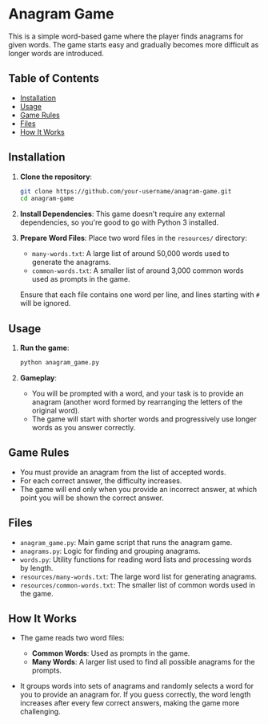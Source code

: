 # Anagram Game

This is a simple word-based game where the player finds anagrams for given words. The game starts easy and gradually becomes more difficult as longer words are introduced.

## Table of Contents

- [Installation](#installation)
- [Usage](#usage)
- [Game Rules](#game-rules)
- [Files](#files)
- [How It Works](#how-it-works)

## Installation

1. **Clone the repository**:
    ```bash
    git clone https://github.com/your-username/anagram-game.git
    cd anagram-game
    ```

2. **Install Dependencies**:
   This game doesn't require any external dependencies, so you're good to go with Python 3 installed.

3. **Prepare Word Files**:
   Place two word files in the `resources/` directory:
   - `many-words.txt`: A large list of around 50,000 words used to generate the anagrams.
   - `common-words.txt`: A smaller list of around 3,000 common words used as prompts in the game.
   
   Ensure that each file contains one word per line, and lines starting with `#` will be ignored.

## Usage

1. **Run the game**:
    ```bash
    python anagram_game.py
    ```

2. **Gameplay**:
   - You will be prompted with a word, and your task is to provide an anagram (another word formed by rearranging the letters of the original word).
   - The game will start with shorter words and progressively use longer words as you answer correctly.

## Game Rules

- You must provide an anagram from the list of accepted words. 
- For each correct answer, the difficulty increases.
- The game will end only when you provide an incorrect answer, at which point you will be shown the correct answer.

## Files

- `anagram_game.py`: Main game script that runs the anagram game.
- `anagrams.py`: Logic for finding and grouping anagrams.
- `words.py`: Utility functions for reading word lists and processing words by length.
- `resources/many-words.txt`: The large word list for generating anagrams.
- `resources/common-words.txt`: The smaller list of common words used in the game.

## How It Works

- The game reads two word files:
  - **Common Words**: Used as prompts in the game.
  - **Many Words**: A larger list used to find all possible anagrams for the prompts.
  
- It groups words into sets of anagrams and randomly selects a word for you to provide an anagram for. If you guess correctly, the word length increases after every few correct answers, making the game more challenging.
